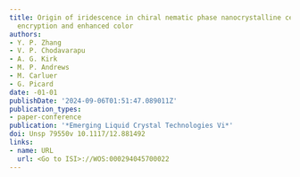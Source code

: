 ```yaml
---
title: Origin of iridescence in chiral nematic phase nanocrystalline cellulose for
  encryption and enhanced color
authors:
- Y. P. Zhang
- V. P. Chodavarapu
- A. G. Kirk
- M. P. Andrews
- M. Carluer
- G. Picard
date: -01-01
publishDate: '2024-09-06T01:51:47.089011Z'
publication_types:
- paper-conference
publication: '*Emerging Liquid Crystal Technologies Vi*'
doi: Unsp 79550v 10.1117/12.881492
links:
- name: URL
  url: <Go to ISI>://WOS:000294045700022
---
```

